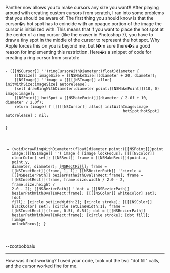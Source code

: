 


Panther now allows you to make cursors any size you want!! After playing around with creating custom cursors from scratch, I ran into some problems that you should be aware of. The first thing you should know is that the cursor�s hot spot has to coincide with an opaque portion of the image the cursor is initialized with. This means that if you want to place the hot spot at the center of a ring cursor (like the eraser in Photoshop 7), you have to draw a tiny spot in the middle of the cursor to represent the hot spot. Why Apple forces this on you is beyond me, but I�m sure there�s a good reason for implementing this restriction. Here�s a snippet of code for creating a ring cursor from scratch:

<code>
- ([[NSCursor]] '')ringCursorWithDiameter:(float)diameter {
    [[NSSize]] imageSize = [[NSMakeSize]](diameter + 20, diameter);
    [[NSImage]] ''image = [[[[[NSImage]] alloc] initWithSize:imageSize] autorelease];
    [self drawRingWithDiameter:diameter point:[[NSMakePoint]](10, 0) image:image];
    [[NSPoint]] hotSpot = [[NSMakePoint]](diameter / 2.0f + 10, diameter / 2.0f);
    return (image) ? [[[[[NSCursor]] alloc] initWithImage:image
                                                    hotSpot:hotSpot] autorelease] : nil;
                                
}

- (void)drawRingWithDiameter:(float)diameter point:([[NSPoint]])point image:([[NSImage]] '') image {
    [image lockFocus];
    [[[[NSColor]] clearColor] set];
    [[NSRect]] frame = [[NSMakeRect]](point.x, point.y, diameter, diameter);
    [[NSRectFill]](frame);
    frame = [[NSInsetRect]](frame, 1, 1);
    [[NSBezierPath]] ''circle = [[[NSBezierPath]] bezierPathWithOvalInRect:frame];
    frame = [[NSInsetRect]](frame, frame.size.width / 2.0 - 2, frame.size.height / 2.0 - 2); 
    [[NSBezierPath]] ''dot = [[[NSBezierPath]] bezierPathWithOvalInRect:frame];
    [[[[NSColor]] whiteColor] set];
    [dot fill];
    [circle setLineWidth:2];
    [circle stroke];
    [[[[NSColor]] blackColor] set];
    [circle setLineWidth:1];
    frame = [[NSInsetRect]](frame, 0.5f, 0.5f); 
    dot = [[[NSBezierPath]] bezierPathWithOvalInRect:frame];
    [circle stroke];
    [dot fill];
    [image unlockFocus];
}

</code>

--zootbobbalu

----

How was it not working?  I used your code, took out the two "dot fill" calls, and the cursor worked fine for me.